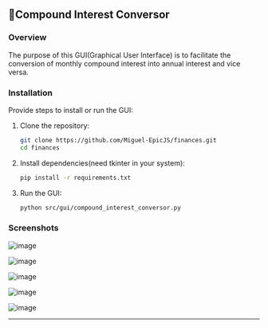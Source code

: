 ## 📙Compound Interest Conversor

### Overview
The purpose of this GUI(Graphical User Interface) is to facilitate the conversion of monthly compound interest into annual interest and vice versa.

### Installation
Provide steps to install or run the GUI:

1. Clone the repository:
   ```bash
   git clone https://github.com/Miguel-EpicJS/finances.git
   cd finances
   ```
2. Install dependencies(need tkinter in your system):
   ```bash
   pip install -r requirements.txt
   ```
3. Run the GUI:
   ```bash
   python src/gui/compound_interest_conversor.py
   ```

### Screenshots

![image](https://github.com/user-attachments/assets/539d274f-475e-4e97-b831-d52c98b4fdc7)

![image](https://github.com/user-attachments/assets/06bd2152-f5a1-436c-a5d5-34ae4744ecd7)

![image](https://github.com/user-attachments/assets/e26e490d-42e6-4a65-8de3-a53da4f62a68)

![image](https://github.com/user-attachments/assets/3e1cf62d-099c-42aa-b38b-6e794b987c3a)

![image](https://github.com/user-attachments/assets/07b70924-0887-4799-8935-ec36a1909ac5)

---
